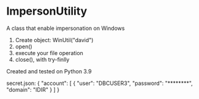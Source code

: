 # ImpersonUtility

  A class that enable impersonation on Windows
  1. Create object: WinUtil("david") 
  2. open()
  3. execute your file operation 
  4. close(), with try-finlly
  
Created and tested on Python 3.9 

secret.json:
{
  "account": [
    {
      "user": "DBCUSER3",
      "password": "********",
      "domain": "IDIR"
    }
  ]
}
